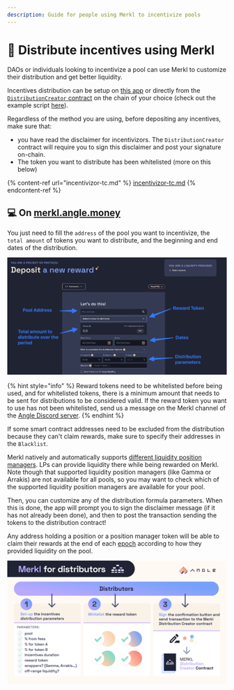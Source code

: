 ```yaml
---
description: Guide for people using Merkl to incentivize pools
---
```


# 💸 Distribute incentives using Merkl

DAOs or individuals looking to incentivize a pool can use Merkl to customize their distribution and get better liquidity.

Incentives distribution can be setup on [this app](https://merkl.angle.money) or directly from the [`DistributionCreator` contract](helpers.md) on the chain of your choice (check out the example script [here](integration-guide.md#send-rewards-to-pools)).

Regardless of the method you are using, before depositing any incentives, make sure that:

- you have read the disclaimer for incentivizors. The `DistributionCreator` contract will require you to sign this disclaimer and post your signature on-chain.
- The token you want to distribute has been whitelisted (more on this below)

{% content-ref url="incentivizor-tc.md" %}
[incentivizor-tc.md](incentivizor-tc.md)
{% endcontent-ref %}

## 💻 On [merkl.angle.money](https://merkl.angle.money)

You just need to fill the `address` of the pool you want to incentivize, the `total amount` of tokens you want to distribute, and the beginning and end dates of the distribution.

![Merkl Deposit](/.gitbook/assets/merkl-deposit.png)

{% hint style="info" %}
Reward tokens need to be whitelisted before being used, and for whitelisted tokens, there is a minimum amount that needs to be sent for distributions to be considered valid. If the reward token you want to use has not been whitelisted, send us a message on the Merkl channel of the [Angle Discord server](https://discord.gg/ByFYzSUt).
{% endhint %}

If some smart contract addresses need to be excluded from the distribution because they can't claim rewards, make sure to specify their addresses in the `Blacklist`.

Merkl natively and automatically supports [different liquidity position managers](helpers.md). LPs can provide liquidity there while being rewarded on Merkl. Note though that supported liquidity position managers (like Gamma or Arrakis) are not available for all pools, so you may want to check which of the supported liquidity position managers are available for your pool.

Then, you can customize any of the distribution formula parameters. When this is done, the app will prompt you to sign the disclaimer message (if it has not already been done), and then to post the transaction sending the tokens to the distribution contract!

Any address holding a position or a position manager token will be able to claim their rewards at the end of each [epoch](./helpers.md#🔗-live-amms-and-chains) according to how they provided liquidity on the pool.

![Merkl Script](/.gitbook/assets/docs-merkl-for-distributors.png)
